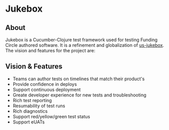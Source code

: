# Jukebox

## About

Jukebox is a Cucumber-Clojure test framework used for testing Funding Circle
authored software. It is a refinement and globalization of
[us-jukebox](https://github.com/fundingcircle/us-jukebox). The vision and
features for the project are:

## Vision & Features
* Teams can author tests on timelines that match their product's
* Provide confidence in deploys
* Support continuous deployment
* Greate developer experience for new tests and troubleshooting
* Rich test reporting
* Resumability of test runs
* Rich diagnostics
* Support red/yellow/green test status
* Support eUATs
